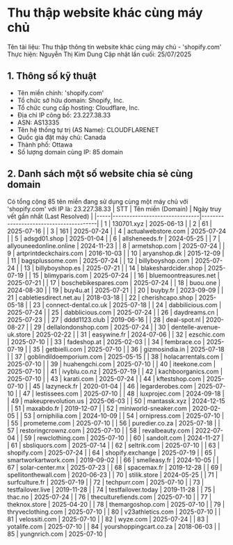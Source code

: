 # Thu thập website khác cùng máy chủ
Tên tài liệu: Thu thập thông tin website khác cùng máy chủ - 'shopify.com' Thực hiện: Nguyễn Thị Kim Dung Cập nhật lần cuối: 25/07/2025
## 1.  Thông số kỹ thuật
* Tên miền chính: 'shopify.com'
* Tổ chức sở hữu domain: Shopify, Inc.
* Tổ chức cung cấp hosting: Cloudflare, Inc.
* Địa chỉ IP công bố: 23.227.38.33
* ASN: AS13335
* Tên hệ thống tự trị (AS Name): CLOUDFLARENET
* Quốc gia đặt máy chủ: Canada
* Thành phố: Ottawa
* Số lượng domain cùng IP: 85 domain
## 2. Danh sách một số website chia sẻ cùng domain
Có tổng cộng 85 tên miền đang sử dụng cùng một máy chủ với 'shopify.com' với IP là: 23.227.38.33 
| STT | Tên miền (Domain)             | Ngày truy vết gần nhất (Last Resolved) |
|-----|-------------------------------|----------------------------------------|
| 1   | 130701.xyz                    | 2025-06-13                             |
| 2   | 61                            | 2025-07-16                             |
| 3   | 161                           | 2025-07-24                             |
| 4   | actualwebstore.com           | 2025-07-24                             |
| 5   | adsgd01.shop                 | 2025-01-04                             |
| 6   | allsheneeds.fr               | 2024-05-25                             |
| 7   | allyouneedonline.online      | 2024-11-23                             |
| 8   | armetshop.com                | 2025-07-24                             |
| 9   | artprintdeckchairs.com      | 2016-10-03                             |
| 10  | aryanshop.dk                 | 2015-12-09                             |
| 11  | bagsplussome.com             | 2025-07-24                             |
| 12  | billyboyshop.com             | 2025-07-24                             |
| 13  | billyboyshop.es              | 2025-07-21                             |
| 14  | blakeshardcider.shop        | 2025-07-19                             |
| 15  | blimyparis.com               | 2025-07-24                             |
| 16  | bluemoontreasures.net       | 2025-07-21                             |
| 17  | boschebikespares.com        | 2025-07-24                             |
| 18  | buou.one                     | 2024-08-30                             |
| 19  | buy4u.at                     | 2025-07-21                             |
| 20  | buyby.fr                     | 2023-09-09                             |
| 21  | cabletiesdirect.net.au      | 2018-03-18                             |
| 22  | cherishcapo.shop            | 2025-05-18                             |
| 23  | connect-dental.co.uk        | 2025-07-18                             |
| 24  | dabbilicious.com            | 2025-07-24                             |
| 25  | dabblicious.com             | 2025-07-24                             |
| 26  | daydreams.cn                 | 2025-07-23                             |
| 27  | dddd1123.club               | 2019-06-16                             |
| 28  | deal-spot.nl                | 2020-08-27                             |
| 29  | dellalondonshop.com         | 2025-07-24                             |
| 30  | dentelle-avenue-uk.store    | 2025-02-22                             |
| 31  | easywine.fr                 | 2024-07-06                             |
| 32  | ezschic.com                 | 2025-07-10                             |
| 33  | fadeshop.at                 | 2025-02-03                             |
| 34  | fembrace.co                 | 2025-07-19                             |
| 35  | getbielli.com               | 2025-07-10                             |
| 36  | gizmosindia.in              | 2025-07-18                             |
| 37  | goblindildoemporium.com     | 2025-05-15                             |
| 38  | holacarrentals.com          | 2025-07-10                             |
| 39  | huahengchi.com              | 2025-07-10                             |
| 40  | iteekone.com                | 2025-07-10                             |
| 41  | ivyblu.co.nz                | 2025-07-19                             |
| 42  | kachboorganics.com          | 2025-07-10                             |
| 43  | karati.com                  | 2025-07-24                             |
| 44  | kftestshop.com              | 2025-07-10                             |
| 45  | lazyneck.fr                 | 2020-01-04                             |
| 46  | legarderobes.com            | 2025-07-10                             |
| 47  | lestissees.com              | 2025-07-10                             |
| 48  | luxprojec.com               | 2024-09-18                             |
| 49  | makeuprevolution.us         | 2025-06-03                             |
| 50  | mantassk.xyz                | 2024-12-15                             |
| 51  | maxabdo.fr                  | 2019-12-07                             |
| 52  | miniworld-sneaker.com       | 2020-02-05                             |
| 53  | orniphilia.com              | 2024-10-09                             |
| 54  | ornipress.com               | 2025-07-10                             |
| 55  | prometeme.com               | 2025-07-10                             |
| 56  | puredier.co.za              | 2025-07-18                             |
| 57  | restoringcrownz.com         | 2025-07-10                             |
| 58  | revalbeauty.com             | 2022-07-04                             |
| 59  | rewclothing.com             | 2025-07-10                             |
| 60  | sandolt.com                 | 2024-11-27                             |
| 61  | sbsliquors.com              | 2025-07-14                             |
| 62  | seltrik.com                 | 2025-07-10                             |
| 63  | shopify.com                 | 2025-07-24                             |
| 64  | shopify.exchange           | 2025-07-19                             |
| 65  | smartworkartwork.com        | 2019-09-02                             |
| 66  | smelleasy.fr               | 2024-10-05                             |
| 67  | solar-center.mx            | 2025-07-23                             |
| 68  | spacemax.fr                | 2019-12-28                             |
| 69  | spellitonthewall.com        | 2020-06-23                             |
| 70  | stilik.store               | 2024-05-25                             |
| 71  | surfculture.fr             | 2025-07-19                             |
| 72  | techpurr.com               | 2025-07-10                             |
| 73  | testfailover.live          | 2019-11-28                             |
| 74  | testfailover.today         | 2019-11-28                             |
| 75  | thac.no                    | 2025-07-24                             |
| 76  | theculturefiends.com       | 2025-07-10                             |
| 77  | theknox.store              | 2025-04-20                             |
| 78  | themargoshop.com           | 2025-07-10                             |
| 79  | thryveclothing.com         | 2025-07-10                             |
| 80  | v23athletics.com           | 2025-07-10                             |
| 81  | velossiti.com              | 2025-07-10                             |
| 82  | wyze.com                   | 2025-07-24                             |
| 83  | yotalife.com               | 2025-07-10                             |
| 84  | yourshoppingcart.co.za     | 2018-06-03                             |
| 85  | yungnrich.com              | 2025-07-10                             |


